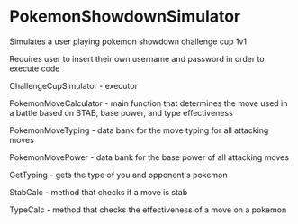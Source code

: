 # PokemonShowdownSimulator
Simulates a user playing pokemon showdown challenge cup 1v1

Requires user to insert their own username and password in order to execute code

ChallengeCupSimulator - executor

PokemonMoveCalculator - main function that determines the move used in a battle based on STAB, base power, and type effectiveness

PokemonMoveTyping - data bank for the move typing for all attacking moves

PokemonMovePower - data bank for the base power of all attacking moves

GetTyping - gets the type of you and opponent's pokemon

StabCalc - method that checks if a move is stab

TypeCalc - method that checks the effectiveness of a move on a pokemon
